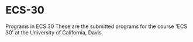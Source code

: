 # ECS-30
Programs in ECS 30
These are the submitted programs for the course 'ECS 30' at the University of California, Davis. 

